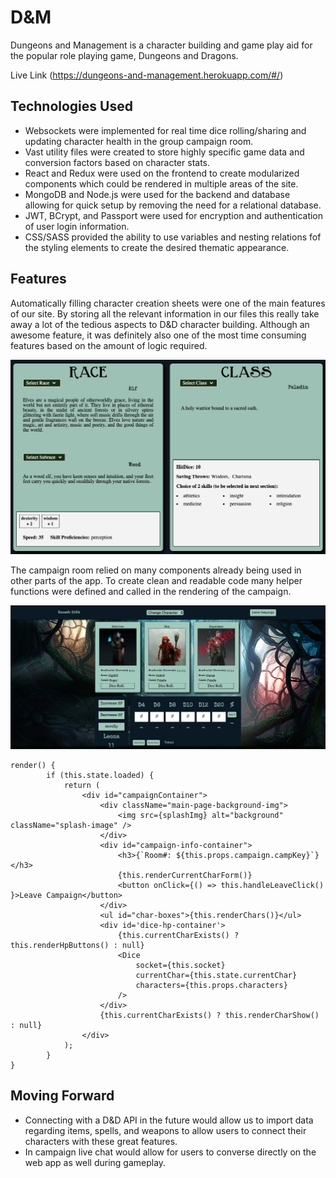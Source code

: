 # D&M

Dungeons and Management is a character building and game play aid for the popular role playing game, Dungeons and Dragons.

Live Link (https://dungeons-and-management.herokuapp.com/#/)

## Technologies Used

* Websockets were implemented for real time dice rolling/sharing and updating character health in the group campaign room.
* Vast utility files were created to store highly specific game data and conversion factors based on character stats.
* React and Redux were used on the frontend to create modularized components which could be rendered in multiple areas of the site.
* MongoDB and Node.js were used for the backend and database allowing for quick setup by removing the need for a relational database.
* JWT, BCrypt, and Passport were used for encryption and authentication of user login information. 
* CSS/SASS provided the ability to use variables and nesting relations fof the styling elements to create the desired thematic appearance.

## Features

Automatically filling character creation sheets were one of the main features of our site. By storing all the relevant information in our files 
this really take away a lot of the tedious aspects to D&D character building. Although an awesome feature, it was definitely also one of the most
time consuming features based on the amount of logic required. 

![character_build](frontend/src/components/tutorial/create_character_tutorial/12-done-with-race-and-class-selection.png)


The campaign room relied on many components already being used in other parts of the app. To create clean and readable code
many helper functions were defined and called in the rendering of the campaign.

![campaign_room](frontend/public/Campaign_Ex.png)

```
render() {
		if (this.state.loaded) {
			return (
				<div id="campaignContainer">
					<div className="main-page-background-img">
						<img src={splashImg} alt="background" className="splash-image" />
					</div>
					<div id="campaign-info-container">
						<h3>{`Room#: ${this.props.campaign.campKey}`}</h3>
						{this.renderCurrentCharForm()}
						<button onClick={() => this.handleLeaveClick() }>Leave Campaign</button>
					</div>
					<ul id="char-boxes">{this.renderChars()}</ul>
					<div id='dice-hp-container'>
						{this.currentCharExists() ? this.renderHpButtons() : null}
						<Dice 
							socket={this.socket}
							currentChar={this.state.currentChar}
							characters={this.props.characters}
						/>
					</div>
					{this.currentCharExists() ? this.renderCharShow() : null}
				</div>
			);
		}
}
```

## Moving Forward

* Connecting with a D&D API in the future would allow us to import data regarding items, spells, and weapons to allow
users to connect their characters with these great features. 
* In campaign live chat would allow for users to converse directly on the web app as well during gameplay. 


